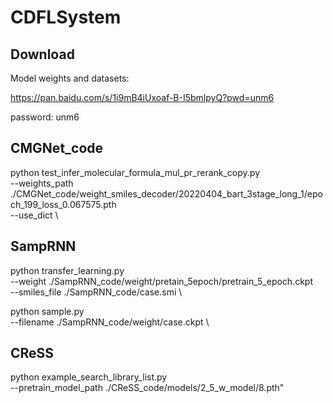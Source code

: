 # CDFLSystem
## Download

Model weights and datasets:

https://pan.baidu.com/s/1i9mB4iUxoaf-B-I5bmlpyQ?pwd=unm6

password: unm6

## CMGNet_code

python test_infer_molecular_formula_mul_pr_rerank_copy.py \
--weights_path ./CMGNet_code/weight_smiles_decoder/20220404_bart_3stage_long_1/epoch_199_loss_0.067575.pth \
--use_dict \

## SampRNN

python transfer_learning.py \
--weight ./SampRNN_code/weight/pretain_5epoch/pretrain_5_epoch.ckpt \
--smiles_file ./SampRNN_code/case.smi \

python sample.py \
--filename ./SampRNN_code/weight/case.ckpt \

## CReSS

python example_search_library_list.py \
--pretrain_model_path ./CReSS_code/models/2_5_w_model/8.pth"
